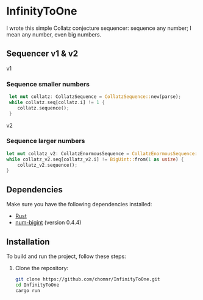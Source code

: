 # InfinityToOne

I wrote this simple Collatz conjecture sequencer: sequence any number; I mean any number, even big numbers.

## Sequencer v1 & v2

v1
### Sequence smaller numbers
```rust
 let mut collatz: CollatzSequence = CollatzSequence::new(parse);
 while collatz.seq[collatz.i] != 1 {
    collatz.sequence();
 }
```

v2
### Sequence larger numbers
```rust
let mut collatz_v2: CollatzEnormousSequence = CollatzEnormousSequence::new(parse);
while collatz_v2.seq[collatz_v2.i] != BigUint::from(1 as usize) {
    collatz_v2.sequence();
}
```


## Dependencies

Make sure you have the following dependencies installed:

- [Rust](https://www.rust-lang.org/)
- [num-bigint](https://crates.io/crates/num-bigint) (version 0.4.4)

## Installation

To build and run the project, follow these steps:

1. Clone the repository:

   ```bash
   git clone https://github.com/chomnr/InfinityToOne.git
   cd InfinityToOne
   cargo run
   ```